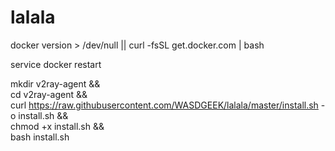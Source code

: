 # lalala
docker version > /dev/null || curl -fsSL get.docker.com | bash

service docker restart

mkdir v2ray-agent  &&  \
cd v2ray-agent && \
curl https://raw.githubusercontent.com/WASDGEEK/lalala/master/install.sh -o install.sh && \
chmod +x install.sh && \
bash install.sh

